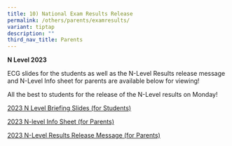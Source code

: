 ```yaml
---
title: 10) National Exam Results Release
permalink: /others/parents/examresults/
variant: tiptap
description: ""
third_nav_title: Parents
---
```

<p><strong>N Level 2023</strong></p><p>ECG slides for the students as well as the N-Level Results release message and N-Level Info sheet for parents are available below for viewing!&nbsp;</p><p>All the best to students for the release of the N-Level results on Monday!</p><p></p><p><a href="/files/Students_Briefing_Slides_2024_N_Level.pdf" rel="noopener noreferrer nofollow" target="_blank">2023 N Level Briefing Slides (for Students)</a></p><p><a href="/files/2023_N_Level_Info_Sheet_for_Parents.pdf" rel="noopener noreferrer nofollow" target="_blank">2023 N-level Info Sheet (for Parents)</a></p><p><a href="/files/2023_N_Level_Results_Release_Message_for_Parents.pdf" rel="noopener noreferrer nofollow" target="_blank">2023 N-Level Results Release Message (for Parents)</a></p><p></p>